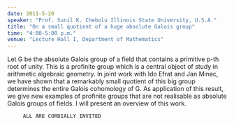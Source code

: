 ```yaml
---
date: 2011-5-20
speaker: "Prof. Sunil K. Chebolu Illinois State University, U.S.A."
title: "On a small quotient of a huge absolute Galois group"
time: "4:00-5:00 p.m."
venue: "Lecture Hall I, Department of Mathematics"
---
```

Let G be the absolute Galois group of a field that contains a primitive
p-th root of unity. This is a profinite group which is a central object of
study in arithmetic algebraic geometry. In joint work with Ido Efrat and
Jan Minac, we have shown that a remarkably small quotient of this big
group determines the entire Galois cohomology of G. As application of this
result, we give new examples of profinite groups that are not realisable
as absolute Galois groups of fields. I will present an overview of
this work.


		 ALL ARE CORDIALLY INVITED

